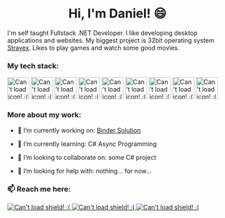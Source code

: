 <h1 align="center">Hi, I'm Daniel! 😄</h3>

I'm self taught Fullstack .NET Developer. I like developing desktop applications and websites. My biggest project is 32bit operating system <a href="">Strayex</a>. Likes to play games and watch some good movies.

<h3>My tech stack:</h3>
<div style="display: inline;">
  <img src="https://simpleicons.org/icons/dotnet.svg" alt="Can't load icon! :(" width="50px" height="50px">
  <img src="https://simpleicons.org/icons/c.svg" alt="Can't load icon! :(" width="50px" height="50px">
  <img src="https://simpleicons.org/icons/html5.svg" alt="Can't load icon! :(" width="50px" height="50px">
  <img src="https://simpleicons.org/icons/css3.svg" alt="Can't load icon! :(" width="50px" height="50px">
  <img src="https://simpleicons.org/icons/javascript.svg" alt="Can't load icon! :(" width="50px" height="50px">
  <img src="https://simpleicons.org/icons/php.svg" alt="Can't load icon! :(" width="50px" height="50px">
  <img src="https://simpleicons.org/icons/java.svg" alt="Can't load icon! :(" width="50px" height="50px">
  <img src="https://simpleicons.org/icons/wordpress.svg" alt="Can't load icon! :(" width="50px" height="50px">
  <img src="https://simpleicons.org/icons/cplusplus.svg" alt="Can't load icon! :(" width="50px" height="50px">
</div>

<h3>More about my work:</h3>

- 🔭 I’m currently working on: <a href="">Binder Solution</a>

- 🌱 I’m currently learning: C# Async Programming

- 👯 I’m looking to collaborate on: some C# project

- 🤔 I’m looking for help with: nothing... for now...

<h3>📫 Reach me here:</h3>

<a href="https://straykersoftware.pl">
  <img src="https://img.shields.io/badge/My%20Website-https%3A%2F%2Fstraykersoftware.pl-brightgreen" alt="Can't load shield! :(">
</a>
<a href="https://discord.gg/ytdkCVD">
  <img src="https://img.shields.io/badge/Discord-Lets%20talk!-blue" alt="Can't load shield! :(">
</a>
<a href="https://www.fb.com/straykersoftware">
  <img src="https://img.shields.io/badge/Facebook-Fanpage!-yellow" alt="Can't load shield! :(">
</a>

<!--
**StraykerPL/straykerpl** is a ✨ _special_ ✨ repository because its `README.md` (this file) appears on your GitHub profile.

Here are some ideas to get you started:

- 🔭 I’m currently working on ...
- 🌱 I’m currently learning ...
- 👯 I’m looking to collaborate on ...
- 🤔 I’m looking for help with ...
- 💬 Ask me about ...
- 📫 How to reach me: ...
- 😄 Pronouns: ...
- ⚡ Fun fact: ...
-->
